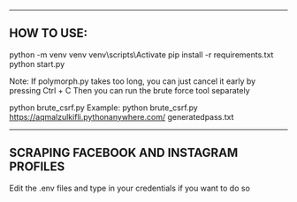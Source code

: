 ------------------------------------------------------
HOW TO USE:
------------------------------------------------------
python -m venv venv
venv\scripts\Activate
pip install -r requirements.txt
python start.py


Note: If polymorph.py takes too long, you can just cancel it early by pressing Ctrl + C
Then you can run the brute force tool separately

python brute_csrf.py <URL> <Wordlist>
Example:
python brute_csrf.py https://aqmalzulkifli.pythonanywhere.com/ generatedpass.txt

--------------------------------------------------------
SCRAPING FACEBOOK AND INSTAGRAM PROFILES
--------------------------------------------------------
Edit the .env files and type in your credentials if you want to do so
